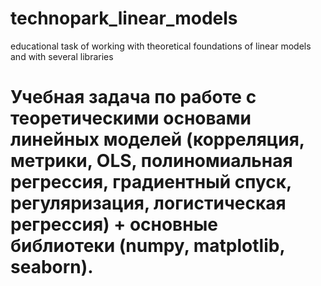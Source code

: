 # technopark_linear_models
educational task of working with theoretical foundations of linear models and with several libraries
# Учебная задача по работе с теоретическими основами линейных моделей (корреляция, метрики, OLS, полиномиальная регрессия, градиентный спуск, регуляризация, логистическая регрессия) + основные библиотеки (numpy, matplotlib, seaborn).
